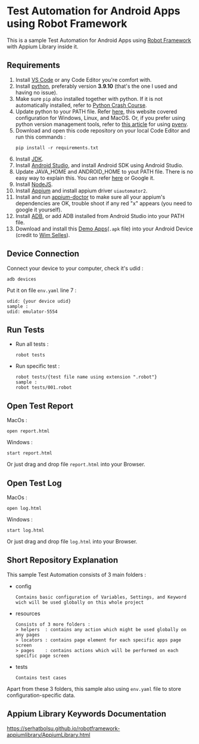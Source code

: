 # Test Automation for Android Apps using Robot Framework

This is a sample Test Automation for Android Apps using [Robot Framework](https://robotframework.org/) with Appium Library inside it.

## Requirements 

1. Install [VS Code](https://code.visualstudio.com/) or any Code Editor you're comfort with.
2. Install [python](https://www.python.org/), preferably version **3.9.10** (that's the one I used and having no issue).
3. Make sure `pip` also installed together with python. If it is not automatically installed, refer to [Python Crash Course](https://ehmatthes.github.io/pcc/chapter_12/installing_pip.html).
4. Update python to your PATH file. Refer [here](https://realpython.com/add-python-to-path/), this website covered configuration for Windows, Linux, and MacOS. Or, if you prefer using python version management tools, refer to [this article](https://medium.com/@zorozeri/how-to-install-pyenv-and-manage-pythonversion-on-your-local-machine-241b119b7ae9) for using [pyenv](https://github.com/pyenv/pyenv).
5. Download and open this code repository on your local Code Editor and run this commands :
   ```
   pip install -r requirements.txt
   ```
6. Install [JDK](https://www.oracle.com/java/technologies/downloads/).
7. Install [Android Studio](https://developer.android.com/studio/install), and install Android SDK using Android Studio.
8. Update JAVA_HOME and ANDROID_HOME to yout PATH file. There is no easy way to explain this. You can refer [here](https://medium.com/@zorozeri/setting-up-java-home-5abae0118bfe) or Google it.
9. Install [NodeJS](https://nodejs.org/en/download/package-manager).
10. Install [Appium](https://appium.io/docs/en/2.2/quickstart/install/) and install appium driver `uiautomator2`.
11. Install and run [appium-doctor](https://www.npmjs.com/package/appium-doctor) to make sure all your appium's dependencies are OK, trouble shoot if any red "x" appears (you need to google it yourself).
12. Install [ADB](https://www.xda-developers.com/install-adb-windows-macos-linux/), or add ADB installed from Android Studio into your PATH file.
13. Download and install this [Demo Apps](https://github.com/saucelabs/my-demo-app-rn/releases)(`.apk` file) into your Android Device (credit to [Wim Selles](https://github.com/wswebcreation)).

## Device Connection

Connect your device to your computer, check it's udid : 
```
adb devices
```
Put it on file `env.yaml` line 7 : 
```
udid: {your device udid}
sample : 
udid: emulator-5554
```

## Run Tests
* Run all tests : 
   ```
   robot tests
   ```

* Run specific test : 
   ```
   robot tests/{test file name using extension ".robot"}
   sample :
   robot tests/001.robot
   ```

## Open Test Report
   MacOs : 

    open report.html
   Windows : 

    start report.html
   Or just drag and drop file `report.html` into your Browser.

## Open Test Log
   MacOs : 

    open log.html
   Windows : 

    start log.html
   Or just drag and drop file `log.html` into your Browser.

## Short Repository Explanation

This sample Test Automation consists of 3 main folders : 

* config
   ```
   Contains basic configuration of Variables, Settings, and Keyword wich will be used globally on this whole project
   ```
* resources
   ```
   Consists of 3 more folders :
   > helpers  : contains any action which might be used globally on any pages
   > locators : contains page element for each specific apps page screen
   > pages    : contains actions which will be performed on each specific page screen
   ```
* tests
   ```
   Contains test cases
   ```

Apart from these 3 folders, this sample also using `env.yaml` file to store configuration-specific data.

## Appium Library Keywords Documentation

https://serhatbolsu.github.io/robotframework-appiumlibrary/AppiumLibrary.html
